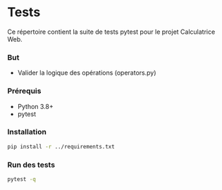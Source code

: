 # Tests

Ce répertoire contient la suite de tests pytest pour le projet Calculatrice Web.

### But
- Valider la logique des opérations (operators.py)

### Prérequis
- Python 3.8+
- pytest

### Installation
```bash
pip install -r ../requirements.txt
```
### Run des tests
```bash
pytest -q
```
